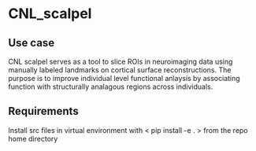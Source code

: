 # CNL_scalpel

## Use case
CNL scalpel serves as a tool to slice ROIs in neuroimaging data using manually labeled landmarks on cortical surface reconstructions. The purpose is to improve individual level functional anlaysis by associating function with structurally analagous regions across individuals.

## Requirements

Install src files in virtual environment with < pip install -e . > from the repo home directory
